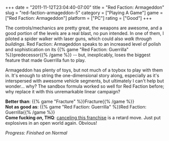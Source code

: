 +++
date = "2011-11-12T23:04:40-07:00"
title = "Red Faction: Armageddon"
slug = "red-faction-armageddon-5"
category = ["Playing A Game"]
game = ["Red Faction: Armageddon"]
platform = ["PC"]
rating = ["Good"]
+++

The controls/mechanics are pretty great, the weapons are awesome, and a good portion of the levels are a real blast, no pun intended.  In one of them, I piloted a spider walker with laser guns, which could also <i>walk through buildings</i>.  Red Faction: Armageddon speaks to an increased level of polish and sophistication on its {{% game "Red Faction: Guerrilla" %}}predecessor{{% /game %}} -- but, inexplicably, loses the biggest feature that made Guerrilla fun to play.

Armageddon has plenty of toys, but not much of a toybox to play with them in.  It's enough to string the one-dimensional story along, especially as it's interspersed with awesome vehicle segments, but ultimately I can't help but wonder... why?  The sandbox formula worked so well for Red Faction before; why replace it with this unremarkable linear campaign?

<b>Better than</b>: {{% game "Fracture" %}}Fracture{{% /game %}}  
<b>Not as good as</b>: {{% game "Red Faction: Guerrilla" %}}Red Faction: Guerrilla{{% /game %}}  
<b>Come fucking <i>on</i>, THQ</b>: <a href="http://www.joystiq.com/2011/07/27/red-faction-franchise-wont-continue-in-any-meaningful-way/">canceling this franchise</a> is a retard move.  Just put explosives in an open world again.  Obvious!

<i>Progress: Finished on Normal</i>